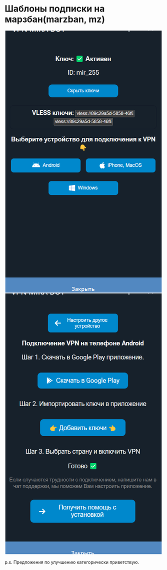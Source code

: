 # Шаблоны подписки на марзбан(marzban, mz)

<p align="center">
  <img src="https://github.com/HabDV/marzban_subs_tmpl/blob/beta/Snapshot162225.png" alt="Marzban screenshots" width="500" height="auto"><img src="https://github.com/HabDV/marzban_subs_tmpl/blob/beta/Snapshot162242.png" alt="Marzban screenshots" width="500" height="auto">
</p>

  p.s. Предложения по улучшению категорически приветствую.
